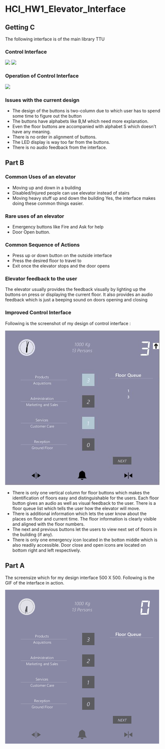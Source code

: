 # HCI_HW1_Elevator_Interface

## Getting C
The following interface is of the main library TTU

### Control Interface 

![](image0.jpg)  ![](image1.jpg) 

### Operation of Control Interface 

![](gif_image_library.gif)

### Issues with the current design

- The design of the buttons is two-column due to which user has to spend some time to figure out the button
- The buttons have alphabets like B,M which need more explanation.
- Even the floor buttons are accompanied with alphabet S which doesn't have any meaning.
- There is no order in alignment of buttons.
- The LED display is way too far from the buttons.
- There is no audio feedback from the interface.

## Part B

### Common Uses of an elevator

- Moving up and down in a building
- Disabled/Injured people can use elevator instead of stairs
- Moving heavy stuff up and down the building 
Yes, the interface makes doing these common things easier.

### Rare uses of an elevator
- Emergency buttons like Fire and Ask for help
- Door Open button.

### Common Sequence of Actions

- Press up or down button on the outside interface
- Press the desired floor to travel to
- Exit once the elevator stops and the door opens

### Elevator feedback to the user
The elevator usually provides the feedback visually by lighting up the buttons on press or displaying the current floor. It also provides an audio feedback which is just a beeping sound on doors opening and closing

### Improved Control Interface
Following is the screenshot of my design of control interface :

![](design_sketch.jpg)

- There is only one vertical column for floor buttons which makes the identification of floors easy and distinguishable for the users. Each floor button gives an audio as well as visual feedback to the user. There is a floor queue list which tells the user how the elevator will move.
- There is additional information which lets the user know about the places on floor and current time. The floor information is clearly visible and aligned with the floor numbers.
- The next and previous buttons let the users to view next set of floors in the building (if any).
- There is only one emergency icon located in the botton middle which is also readily accessible. Door close and open icons are located on bottom right and left respectively.

## Part A

The screensize which for my design interface 500 X 500. Following is the GIF of the interface in action.

![](hw1.tiwari.gif)
